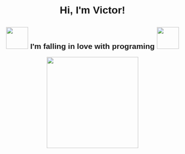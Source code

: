 <body>
    <div style="font-family: Impact, Haettenschweiler, 'Arial Narrow Bold', sans-serif;">
        <h1 align="center">Hi, I'm Victor!</h1>
        <h2 align="center">
            <img style="width: 60px;" src="/VictorJSouza/img/blob-melt-gif.gif">
            I'm falling in love with programing
            <img style="width: 60px;" src="/VictorJSouza/img/blob-melt-gif.gif"></h2>
    </div>
    <div align="center">
        <a href="https://github.com/VictorJSouza">
            <img height="250em"
                src="https://github-readme-stats.vercel.app/api?username=VictorJSouza&show_icons=true&theme=tokyonight&include_all_commits=true&count_private=true" />
    </div>
</body>